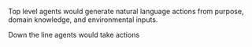 Top level agents would generate natural language actions from purpose, domain knowledge, and environmental inputs.

Down the line agents would take actions
